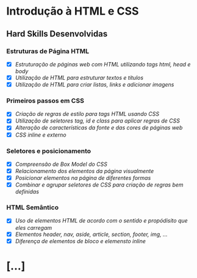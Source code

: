 # Introdução à HTML e CSS

## Hard Skills Desenvolvidas

### Estruturas de Página HTML

- [X] _Estruturação de páginas web com HTML utilizando tags html, head e body_
- [X] _Utilização de HTML para estruturar textos e títulos_
- [X] _Utilização de HTML para criar listas, links e adicionar imagens_

### Primeiros passos em CSS

- [X] _Criação de regras de estilo para tags HTML usando CSS_
- [X] _Utilização de seletores tag, id e class para aplicar regras de CSS_
- [X] _Alteração de características da fonte e das cores de páginas web_
- [X] _CSS inline e externo_

### Seletores e posicionamento

- [X] _Compreensão de Box Model do CSS_
- [X] _Relacionamento dos elementos da página visualmente_
- [X] _Posicionar elementos na página de diferentes formas_
- [X] _Combinar e agrupar seletores de CSS para criação de regras bem definidas_

### HTML Semântico

- [X] _Uso de elementos HTML de acordo com o sentido e propódisito que eles carregam_
- [X] _Elementos header, nav, aside, article, section, footer, img, ..._
- [X] _Diferença de elementos de bloco e elemensto inline_

# [...]